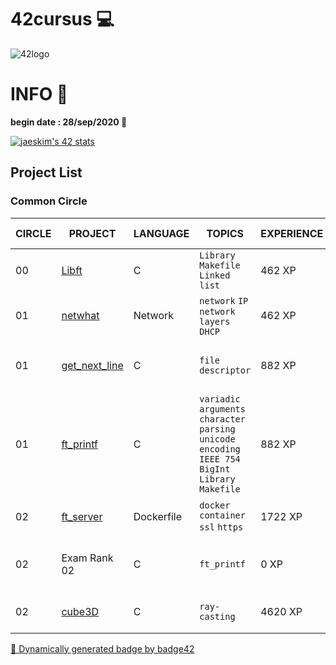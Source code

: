 # 42cursus 💻

![42logo](image/readme/42.png)

# INFO 👷

**begin date : 28/sep/2020 🎉**

[![jaeskim's 42 stats](https://badge42.herokuapp.com/api/stats/jaeskim)](https://github.com/JaeSeoKim/badge42)

## Project List

### Common Circle

| CIRCLE | PROJECT                                      | LANGUAGE   | TOPICS                                                                                               | EXPERIENCE | STATUS                                                                                                                                         | Date of Completion |
| ------ | -------------------------------------------- | ---------- | ---------------------------------------------------------------------------------------------------- | ---------- | ---------------------------------------------------------------------------------------------------------------------------------------------- | ------------------ |
| 00     | [Libft](./00_Libft)                          | C          | `Library` `Makefile` `Linked list`                                                                   | 462 XP     | [![jaeskim's 42 Libft Score](https://badge42.herokuapp.com/api/project/jaeskim/Libft)](https://github.com/JaeSeoKim/badge42)                   | 2020-10-04         |
| 01     | [netwhat](./01_netwhat)                      | Network    | `network` `IP` `network layers` `DHCP`                                                               | 462 XP     | [![jaeskim's 42 netwhat Score](https://badge42.herokuapp.com/api/project/jaeskim/netwhat)](https://github.com/JaeSeoKim/badge42)               | 2020-10-12         |
| 01     | [get_next_line](./01_get_next_line)          | C          | `file descriptor`                                                                                    | 882 XP     | [![jaeskim's 42 get_next_line Score](https://badge42.herokuapp.com/api/project/jaeskim/get_next_line)](https://github.com/JaeSeoKim/badge42)   | 2020-10-09         |
| 01     | [ft_printf](./01_ft_printf)                  | C          | `variadic arguments` `character parsing` `unicode encoding` `IEEE 754` `BigInt` `Library` `Makefile` | 882 XP     | [![jaeskim's 42 ft_printf Score](https://badge42.herokuapp.com/api/project/jaeskim/ft_printf)](https://github.com/JaeSeoKim/badge42)           | 2020-11-19         |
| 02     | [ft_server](./02_ft_server)                  | Dockerfile | `docker` `container` `ssl` `https`                                                                   | 1722 XP    | [![jaeskim's 42 ft_server Score](https://badge42.herokuapp.com/api/project/jaeskim/ft_server)](https://github.com/JaeSeoKim/badge42)           |                    |
| 02     | Exam Rank 02                                 | C          | `ft_printf`                                                                                          | 0 XP       | [![jaeskim's 42 Exam Rank 02 Score](https://badge42.herokuapp.com/api/project/jaeskim/Exam%20Rank%2002)](https://github.com/JaeSeoKim/badge42) | 2020-12-01         |
| 02     | [cube3D](https://github.com/JaeSeoKim/cub3D) | C          | `ray-casting`                                                                                        | 4620 XP    | [![jaeskim's 42 cube3D Score](https://badge42.herokuapp.com/api/project/jaeskim/cube3D)](https://github.com/JaeSeoKim/badge42)                 |                    |

[🚀 Dynamically generated badge by badge42](https://github.com/JaeSeoKim/badge42)
